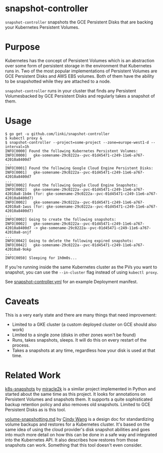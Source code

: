 # snapshot-controller

`snapshot-controller` snapshots the GCE Persistent Disks that are backing your
Kubernetes Persistent Volumes.

# Purpose

Kubernetes has the concept of Persistent Volumes which is an abstraction over
some form of persistent storage in the environment that Kubernetes runs in. Two
of the most popular implementations of Persistent Volumes are GCE Persistent
Disks and AWS EBS volumes. Both of them have the ability to be snapshotted while
they are attached to a node.

`snapshot-controller` runs in your cluster that finds any Persistent
Volumesbacked by GCE Persistent Disks and regularly takes a snapshot of them.

# Usage

```
$ go get -u github.com/linki/snapshot-controller
$ kubectl proxy &
$ snapshot-controller --project=some-project --zone=europe-west1-d --interval=1h
INFO[0000] Found the following Kubernetes Persistent Volumes:
INFO[0000]   gke-somename-29c0222a--pvc-01d45471-c249-11e6-a767-42010a8400d7
...
INFO[0001] Found the following Google Cloud Engine Persistent Disks:
INFO[0001]   gke-somename-29c0222a--pvc-01d45471-c249-11e6-a767-42010a8400d7
...
INFO[0002] Found the following Google Cloud Engine Snapshots:
INFO[0002]   gke-somename-29c0222a--pvc-01d45471-c249-11e6-a767-42010a8-1b4m (for: gke-somename-29c0222a--pvc-01d45471-c249-11e6-a767-42010a8400d7)
INFO[0002]   gke-somename-29c0222a--pvc-01d45471-c249-11e6-a767-42010a8-1wus (for: gke-somename-29c0222a--pvc-01d45471-c249-11e6-a767-42010a8400d7)
...
INFO[0002] Going to create the following snapshots:
INFO[0002]   gke-somename-29c0222a--pvc-01d45471-c249-11e6-a767-42010a8400d7 -> gke-somename-29c0222a--pvc-01d45471-c249-11e6-a767-42010a8-onjf
...
INFO[0042] Going to delete the following expired snapshots:
INFO[0042]   gke-somename-29c0222a--pvc-01d45471-c249-11e6-a767-42010a8-9okp
...
INFO[0050] Sleeping for 1h0m0s...
```

If you're running inside the same Kubernetes cluster as the PVs you want to
snapshot, you can use the `--in-cluster` flag instead of using `kubectl proxy`.

See [snapshot-controller.yml](snapshot-controller.yml) for an example Deployment
manifest.

# Caveats

This is a very early state and there are many things that need improvement:

* Limited to a GKE cluster (a custom deployed cluster on GCE should also work)
* Limited to a single zone (disks in other zones won't be found)
* Runs, takes snapshots, sleeps. It will do this on every restart of the
  process.
* Takes a snapshots at any time, regardless how your disk is used at that time.

# Related Work

[k8s-snapshots](https://github.com/miracle2k/k8s-snapshots/tree/v0.1) by
[miracle2k](https://github.com/miracle2k) is a similar project implemented in
Python and started about the same time as this project. It looks for annotations
on Persistent Volumes and snapshots them. It supports a quite sophisticated
backup retention policy and also removes old snapshots. Limited to GCE
Persistent Disks as is this tool.

[volume-snapshotting.md](https://github.com/kubernetes/kubernetes/blob/v1.5.1/docs/design/volume-snapshotting.md)
by [Cindy Wang](https://github.com/ciwang) is a design doc for standardizing
volume backups and restores for a Kubernetes cluster. It's based on the same
idea of using the cloud provider's disk snapshot abilities and goes into much
more detail on how this can be done in a safe way and integrated into the
Kubernetes API. It also describes how restores from those snapshots can work.
Something that this tool doesn't even consider.
